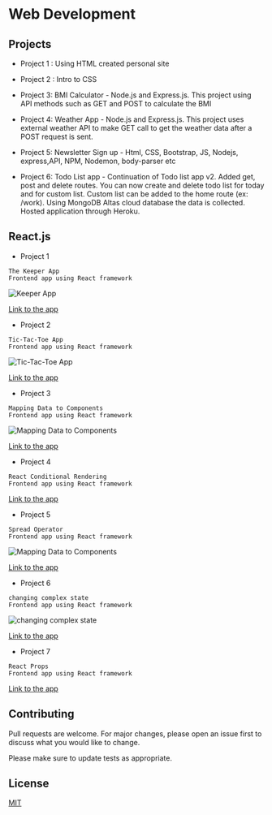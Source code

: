 # Web Development 


## Projects

* Project 1 : Using HTML created personal site 

* Project 2 : Intro to CSS

* Project 3: BMI Calculator - Node.js and Express.js. This project using API methods such as GET and POST to calculate the BMI

* Project 4: Weather App - Node.js and Express.js. This project uses external weather API to make GET call to get the weather data after a POST request is sent.

* Project 5: Newsletter Sign up - Html, CSS, Bootstrap, JS, Nodejs, express,API, NPM, Nodemon, body-parser etc 

* Project 6: Todo List app - Continuation of Todo list app v2. Added get, post and delete routes. You can now create and delete todo list for today and for custom list. Custom list can be added to the home route (ex: /work). Using MongoDB Altas cloud database the data is collected. Hosted application through Heroku.

## React.js
* Project 1
```
The Keeper App 
Frontend app using React framework

```
![Keeper App](https://d112y698adiu2z.cloudfront.net/photos/production/software_photos/001/588/439/datas/original.png "Keeper App")

[Link to the app](https://4di7o2.csb.app/)


* Project 2
```
Tic-Tac-Toe App 
Frontend app using React framework

```
![Tic-Tac-Toe App](https://www.vtupulse.com/wp-content/uploads/2022/01/image-21.png "Tic-Tac-Toe App")

[Link to the app](https://6rl7wz.csb.app/)

* Project 3
```
Mapping Data to Components 
Frontend app using React framework

```
![Mapping Data to Components ](https://codesandbox.io/api/v1/sandboxes/6fkfr/screenshot.png "Mapping Data to Components ")

[Link to the app](hhttps://w2xymr.csb.app/)

* Project 4
```
React Conditional Rendering
Frontend app using React framework

```

[Link to the app](https://h6336u.csb.app/)



* Project 5
```
Spread Operator
Frontend app using React framework

```
![Mapping Data to Components ](https://screenshots.codesandbox.io/qjpji/14.png "Spread Operator")

[Link to the app](https://mm9dhy.csb.app/)

* Project 6
```
changing complex state
Frontend app using React framework

```
![changing complex state ](https://screenshots.codesandbox.io/ruz1e/83.png "changing complex state")

[Link to the app](https://cb262f.csb.app/)


* Project 7
```
React Props
Frontend app using React framework

```


[Link to the app](https://j6po20.csb.app/)

## Contributing

Pull requests are welcome. For major changes, please open an issue first
to discuss what you would like to change.

Please make sure to update tests as appropriate.

## License

[MIT](https://choosealicense.com/licenses/mit/)
